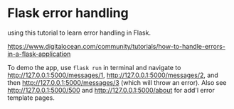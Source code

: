 # Flask error handling

using this tutorial to learn error handling in Flask.

https://www.digitalocean.com/community/tutorials/how-to-handle-errors-in-a-flask-application

To demo the app, use `flask run` in terminal and navigate to http://127.0.0.1:5000/messages/1, http://127.0.0.1:5000/messages/2, and then http://127.0.0.1:5000/messages/3 (which will throw an error). Also see http://127.0.0.1:5000/500 and http://127.0.0.1:5000/about for add'l error template pages.

